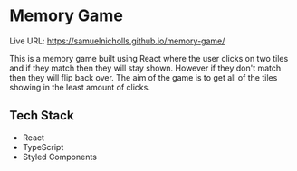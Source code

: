# Memory Game

Live URL: https://samuelnicholls.github.io/memory-game/

This is a memory game built using React where the user clicks on two tiles and if they match then they will stay shown. However if they don't match then they will flip back over. The aim of the game is to get all of the tiles showing in the least amount of clicks.

## Tech Stack

- React
- TypeScript
- Styled Components

